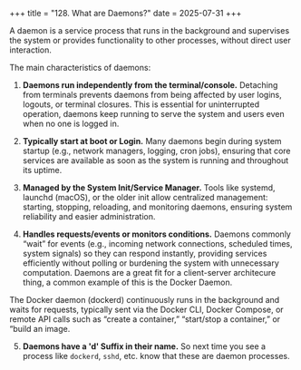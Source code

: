 +++
title = "128. What are Daemons?"
date = 2025-07-31
+++

A daemon is a service process that runs in the background and supervises the system or provides functionality to other processes, without direct user interaction. 

The main characteristics of daemons:

1. **Daemons run independently from the terminal/console.** Detaching from terminals prevents daemons from being affected by user logins, logouts, or terminal closures. This is essential for uninterrupted operation, daemons keep running to serve the system and users even when no one is logged in.

2. **Typically start at boot or Login.** Many daemons begin during system startup (e.g., network managers, logging, cron jobs), ensuring that core services are available as soon as the system is running and throughout its uptime.

3. **Managed by the System Init/Service Manager.** Tools like systemd, launchd (macOS), or the older init allow centralized management: starting, stopping, reloading, and monitoring daemons, ensuring system reliability and easier administration.

4. **Handles requests/events or monitors conditions.** Daemons commonly “wait” for events (e.g., incoming network connections, scheduled times, system signals) so they can respond instantly, providing services efficiently without polling or burdening the system with unnecessary computation. Daemons are a great fit for a client-server architecure thing, a common example of this is the Docker Daemon. 

The Docker daemon (dockerd) continuously runs in the background and waits for requests, typically sent via the Docker CLI, Docker Compose, or remote API calls such as “create a container,” “start/stop a container,” or “build an image.

5. **Daemons have a 'd' Suffix in their name.** So next time you see a process like `dockerd`, `sshd`, etc. know that these are daemon processes.



